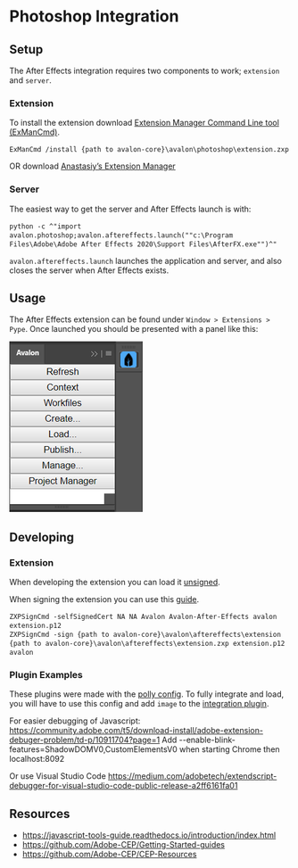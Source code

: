 # Photoshop Integration

## Setup

The After Effects integration requires two components to work; `extension` and `server`.

### Extension

To install the extension download [Extension Manager Command Line tool (ExManCmd)](https://github.com/Adobe-CEP/Getting-Started-guides/tree/master/Package%20Distribute%20Install#option-2---exmancmd).

```
ExManCmd /install {path to avalon-core}\avalon\photoshop\extension.zxp
```
OR
download [Anastasiy’s Extension Manager](https://install.anastasiy.com/)

### Server

The easiest way to get the server and After Effects launch is with:

```
python -c ^"import avalon.photoshop;avalon.aftereffects.launch(""c:\Program Files\Adobe\Adobe After Effects 2020\Support Files\AfterFX.exe"")^"
```

`avalon.aftereffects.launch` launches the application and server, and also closes the server when After Effects exists.

## Usage

The After Effects extension can be found under `Window > Extensions > Pype`. Once launched you should be presented with a panel like this:

![Avalon Panel](panel.PNG "Avalon Panel")


## Developing

### Extension
When developing the extension you can load it [unsigned](https://github.com/Adobe-CEP/CEP-Resources/blob/master/CEP_9.x/Documentation/CEP%209.0%20HTML%20Extension%20Cookbook.md#debugging-unsigned-extensions).

When signing the extension you can use this [guide](https://github.com/Adobe-CEP/Getting-Started-guides/tree/master/Package%20Distribute%20Install#package-distribute-install-guide).

```
ZXPSignCmd -selfSignedCert NA NA Avalon Avalon-After-Effects avalon extension.p12
ZXPSignCmd -sign {path to avalon-core}\avalon\aftereffects\extension {path to avalon-core}\avalon\aftereffects\extension.zxp extension.p12 avalon
```

### Plugin Examples

These plugins were made with the [polly config](https://github.com/mindbender-studio/config). To fully integrate and load, you will have to use this config and add `image` to the [integration plugin](https://github.com/mindbender-studio/config/blob/master/polly/plugins/publish/integrate_asset.py).


For easier debugging of Javascript:
https://community.adobe.com/t5/download-install/adobe-extension-debuger-problem/td-p/10911704?page=1
Add --enable-blink-features=ShadowDOMV0,CustomElementsV0 when starting Chrome
then localhost:8092

Or use Visual Studio Code https://medium.com/adobetech/extendscript-debugger-for-visual-studio-code-public-release-a2ff6161fa01 
## Resources
  - https://javascript-tools-guide.readthedocs.io/introduction/index.html
  - https://github.com/Adobe-CEP/Getting-Started-guides
  - https://github.com/Adobe-CEP/CEP-Resources
